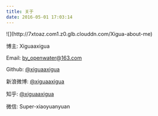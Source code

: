 ```yaml
---
title: 关于
date: 2016-05-01 17:03:14
---
```

<style>.ds-thread{display: none!important;} img{border:none!important;width: 30%;}</style>![](http://7xtoaz.com1.z0.glb.clouddn.com/Xigua-about-me)
<i class="fa fa-user"></i> 博主: Xiguaaxigua

<i class="fa fa-envelope"></i> Email: <a href="mailto:by_openwater@163.com" target="_blank" rel="external">by_openwater@163.com</a>

<i class="fa fa-github"></i> Github: <a href="https://github.com/xiguaaxigua" target="_blank" rel="external">@xiguaaxigua</a>

<i class="fa fa-weibo"></i> 新浪微博: <a href="http://weibo.com/u/5075844063/" target="_blank" rel="external">@xiguaaxigua</a>

<i class="fa fa-group"></i> 知乎: <a href="https://www.zhihu.com/people/xiguaaxigua" target="_blank" rel="external">@xiguaaxigua</a>

<i class="fa fa-weixin"></i> 微信: Super-xiaoyuanyuan

